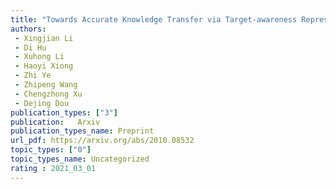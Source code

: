 ```yaml
---  
title: "Towards Accurate Knowledge Transfer via Target-awareness Representation Disentanglement"  
authors:  
 - Xingjian Li  
 - Di Hu
 - Xuhong Li  
 - Haoyi Xiong  
 - Zhi Ye  
 - Zhipeng Wang  
 - Chengzhong Xu  
 - Dejing Dou  
publication_types: ["3"]  
publication:   Arxiv
publication_types_name: Preprint  
url_pdf: https://arxiv.org/abs/2010.08532  
topic_types: ["0"]
topic_types_name: Uncategorized
rating : 2021_03_01
---  
```

